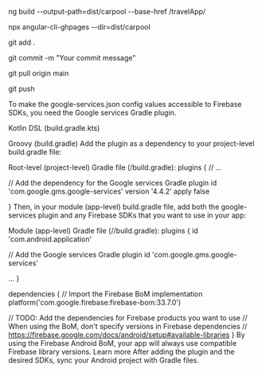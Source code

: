 <!-- cmd 1: to make build -->

ng build --output-path=dist/carpool --base-href /travelApp/

<!-- cmd 2: to update and push  -->

npx angular-cli-ghpages --dir=dist/carpool

<!-- for main branch  -->
<!-- for add -->

git add .

<!-- for commit -->

git commit -m "Your commit message"

<!-- for pull -->

git pull origin main

<!-- for push -->

git push

<!-- for android -->

To make the google-services.json config values accessible to Firebase SDKs, you need the Google services Gradle plugin.

Kotlin DSL (build.gradle.kts)

Groovy (build.gradle)
Add the plugin as a dependency to your project-level build.gradle file:

Root-level (project-level) Gradle file (<project>/build.gradle):
plugins {
// ...

// Add the dependency for the Google services Gradle plugin
id 'com.google.gms.google-services' version '4.4.2' apply false

}
Then, in your module (app-level) build.gradle file, add both the google-services plugin and any Firebase SDKs that you want to use in your app:

Module (app-level) Gradle file (<project>/<app-module>/build.gradle):
plugins {
id 'com.android.application'

// Add the Google services Gradle plugin
id 'com.google.gms.google-services'

...
}

dependencies {
// Import the Firebase BoM
implementation platform('com.google.firebase:firebase-bom:33.7.0')

// TODO: Add the dependencies for Firebase products you want to use
// When using the BoM, don't specify versions in Firebase dependencies
// https://firebase.google.com/docs/android/setup#available-libraries
}
By using the Firebase Android BoM, your app will always use compatible Firebase library versions. Learn more
After adding the plugin and the desired SDKs, sync your Android project with Gradle files.
